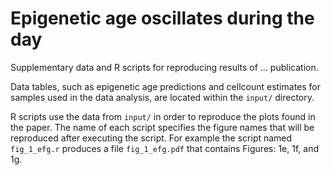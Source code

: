 # Epigenetic age oscillates during the day

Supplementary data and R scripts for reproducing results of ... publication.

Data tables, such as epigenetic age predictions and cellcount estimates for samples used in the data analysis, are located within the `input/` directory.

R scripts use the data from `input/` in order to reproduce the plots found in the paper.
The name of each script specifies the figure names that will be reproduced after executing the script.
For example the script named `fig_1_efg.r` produces a file `fig_1_efg.pdf` that contains Figures: 1e, 1f, and 1g.
